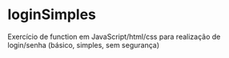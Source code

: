 # loginSimples
Exercício de function em JavaScript/html/css para realização de login/senha (básico, simples, sem segurança)
